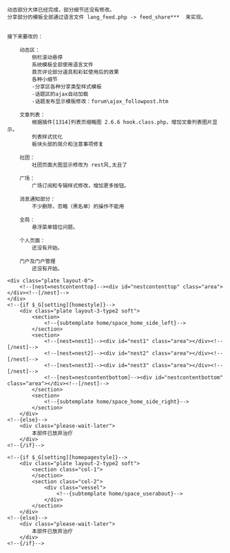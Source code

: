 
	动态部分大体已经完成，部分细节还没有修改。
	分享部分的模板全部通过语言文件 lang_feed.php -> feed_share***  来实现。
	
	
	接下来要改的：

		动态区：
			侧栏滚动悬停
			系统模板全部使用语言文件
			首页评论部分道具和彩虹使用后的效果
			各种小细节
			-分享区各种分享类型样式模板
			-话题区的ajax自动加载
			-话题发布显示模板修改：forum\ajax_followpost.htm
			
		文章列表：
			根据插件[1314]列表页缩略图 2.6.6 hook.class.php，增加文章列表图片显示。
			列表样式优化
			板块头部的简介和注意事项修复
		
		社团：
			社团页面大图显示修改为 rest风,太丑了
		
		广场：
			广场订阅和专辑样式修改，增加更多按钮。
		
		消息通知部分：
			不少删除，忽略（黑名单）的操作不能用
		
		全局：
			悬浮菜单错位问题。
			
		个人页面：
			还没有开始。
			
		门户及门户管理
			还没有开始。
		

















<!--{template home/space_home_header}-->
<!--{if empty($nestmode)}-->
	<div class="plate layout-0">
		<!--[nest=nestcontenttop]--><div id="nestcontenttop" class="area"></div><!--[/nest]-->
	</div>
	<!--{if $_G[setting][homestyle]}-->
		<div class="plate layout-3-type2 soft">
			<section>
				<!--{subtemplate home/space_home_side_left}-->
			</section>
			<section>
				<!--[nest=nest1]--><div id="nest1" class="area"></div><!--[/nest]-->
				<!--[nest=nest2]--><div id="nest2" class="area"></div><!--[/nest]-->
				<!--[nest=nest3]--><div id="nest3" class="area"></div><!--[/nest]-->
				<!--[nest=nestcontentbottom]--><div id="nestcontentbottom" class="area"></div><!--[/nest]-->
			</section>
			<section>
				<!--{subtemplate home/space_home_side_right}-->
			</section>
		</div>
	<!--{else}-->
		<div class="please-wait-later">
			本部件已放弃治疗
		</div>
	<!--{/if}-->
<!--{else}-->
	<!--{if $_G[setting][homepagestyle]}-->
		<div class="plate layout-2-type2 soft">
			<section class="col-1">
			</section>
			<section class="col-2">
				<div class="vessel">
					<!--{subtemplate home/space_userabout}-->
				</div>
			</section>
		</div>
	<!--{else}-->
		<div class="please-wait-later">
			本部件已放弃治疗
		</div>
	<!--{/if}-->
<!--{/if}-->
